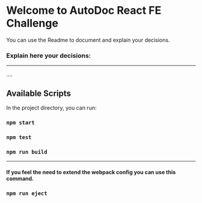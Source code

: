 # Welcome to AutoDoc React FE Challenge

You can use the Readme to document and explain your decisions.

### Explain here your decisions:

---

....

## Available Scripts

In the project directory, you can run:

### `npm start`

### `npm test`

### `npm run build`

---

#### If you feel the need to extend the webpack config you can use this command.

### `npm run eject`
